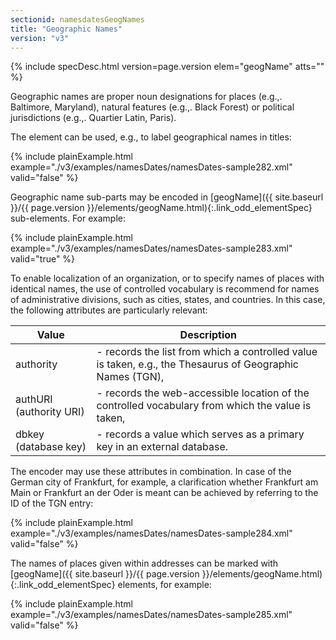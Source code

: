 ```yaml
---
sectionid: namesdatesGeogNames
title: "Geographic Names"
version: "v3"
---
```






{% include specDesc.html version=page.version elem="geogName" atts="" %}



Geographic names are proper noun designations for places (e.g.,. Baltimore, Maryland),
natural features (e.g.,. Black Forest) or political jurisdictions (e.g.,. Quartier
Latin,
Paris).

The element can be used, e.g., to label geographical names in titles:

{% include plainExample.html example="./v3/examples/namesDates/namesDates-sample282.xml" valid="false" %}


Geographic name sub-parts may be encoded in [geogName]({{ site.baseurl }}/{{ page.version }}/elements/geogName.html){:.link_odd_elementSpec} sub-elements.
For example:

{% include plainExample.html example="./v3/examples/namesDates/namesDates-sample283.xml" valid="true" %}

To enable localization of an organization, or to specify names of places with identical
names, the use of controlled vocabulary is recommend for names of administrative divisions,
such as cities, states, and countries. In this case, the following attributes are
particularly relevant:

<table class="table table-striped table-hover">
   <thead>
      <tr>
         <th>Value</th>
         <th>Description</th>
      </tr>
   </thead>
   <tbody>
      <tr>
         <td>
            <span class="att">authority</span>
         </td>
         <td> - records the list from which a controlled value is taken, e.g., the Thesaurus of
            Geographic Names (TGN),
         </td>
      </tr>
      <tr>
         <td>
            <span class="att">authURI</span> (authority URI)
         </td>
         <td> - records the web-accessible location of the controlled vocabulary from which the
            value is taken,
         </td>
      </tr>
      <tr>
         <td>
            <span class="att">dbkey</span> (database key)
         </td>
         <td> - records a value which serves as a primary key in an external database.</td>
      </tr>
   </tbody>
</table>
The encoder may use these attributes in combination. In case of the German city of
Frankfurt, for example, a clarification whether Frankfurt am Main or Frankfurt an
der Oder
is meant can be achieved by referring to the ID of the TGN entry:

{% include plainExample.html example="./v3/examples/namesDates/namesDates-sample284.xml" valid="false" %}


The names of places given within addresses can be marked with [geogName]({{ site.baseurl }}/{{ page.version }}/elements/geogName.html){:.link_odd_elementSpec} elements, for example:

{% include plainExample.html example="./v3/examples/namesDates/namesDates-sample285.xml" valid="false" %}


